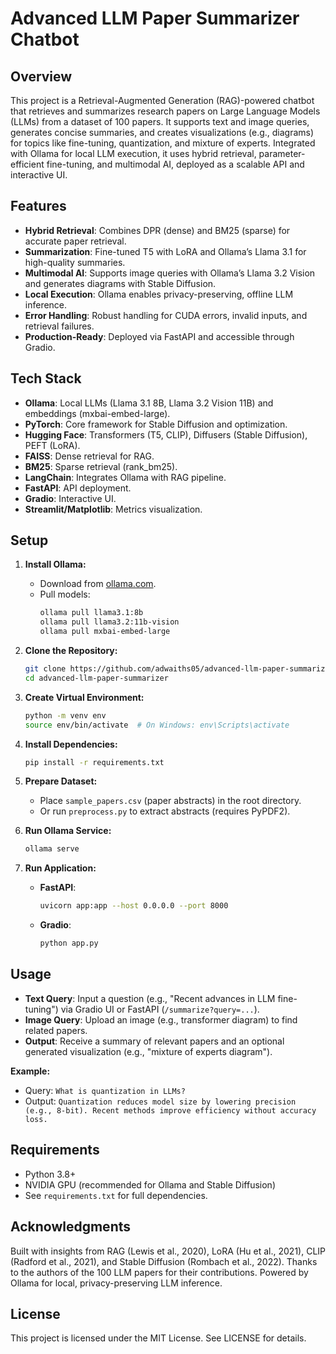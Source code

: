 # Advanced LLM Paper Summarizer Chatbot

## Overview

This project is a Retrieval-Augmented Generation (RAG)-powered chatbot that retrieves and summarizes research papers on Large Language Models (LLMs) from a dataset of 100 papers. It supports text and image queries, generates concise summaries, and creates visualizations (e.g., diagrams) for topics like fine-tuning, quantization, and mixture of experts. Integrated with Ollama for local LLM execution, it uses hybrid retrieval, parameter-efficient fine-tuning, and multimodal AI, deployed as a scalable API and interactive UI.

## Features

- **Hybrid Retrieval**: Combines DPR (dense) and BM25 (sparse) for accurate paper retrieval.
- **Summarization**: Fine-tuned T5 with LoRA and Ollama’s Llama 3.1 for high-quality summaries.
- **Multimodal AI**: Supports image queries with Ollama’s Llama 3.2 Vision and generates diagrams with Stable Diffusion.
- **Local Execution**: Ollama enables privacy-preserving, offline LLM inference.
- **Error Handling**: Robust handling for CUDA errors, invalid inputs, and retrieval failures.
- **Production-Ready**: Deployed via FastAPI and accessible through Gradio.

## Tech Stack

- **Ollama**: Local LLMs (Llama 3.1 8B, Llama 3.2 Vision 11B) and embeddings (mxbai-embed-large).
- **PyTorch**: Core framework for Stable Diffusion and optimization.
- **Hugging Face**: Transformers (T5, CLIP), Diffusers (Stable Diffusion), PEFT (LoRA).
- **FAISS**: Dense retrieval for RAG.
- **BM25**: Sparse retrieval (rank_bm25).
- **LangChain**: Integrates Ollama with RAG pipeline.
- **FastAPI**: API deployment.
- **Gradio**: Interactive UI.
- **Streamlit/Matplotlib**: Metrics visualization.

## Setup

1. **Install Ollama:**
   - Download from [ollama.com](https://ollama.com).
   - Pull models:
     ```bash
     ollama pull llama3.1:8b
     ollama pull llama3.2:11b-vision
     ollama pull mxbai-embed-large
     ```

2. **Clone the Repository:**
   ```bash
   git clone https://github.com/adwaiths05/advanced-llm-paper-summarizer.git
   cd advanced-llm-paper-summarizer
   ```

3. **Create Virtual Environment:**
   ```bash
   python -m venv env
   source env/bin/activate  # On Windows: env\Scripts\activate
   ```

4. **Install Dependencies:**
   ```bash
   pip install -r requirements.txt
   ```

5. **Prepare Dataset:**
   - Place `sample_papers.csv` (paper abstracts) in the root directory.
   - Or run `preprocess.py` to extract abstracts (requires PyPDF2).

6. **Run Ollama Service:**
   ```bash
   ollama serve
   ```

7. **Run Application:**
   - **FastAPI**:
     ```bash
     uvicorn app:app --host 0.0.0.0 --port 8000
     ```
   - **Gradio**:
     ```bash
     python app.py
     ```

## Usage

- **Text Query**: Input a question (e.g., "Recent advances in LLM fine-tuning") via Gradio UI or FastAPI (`/summarize?query=...`).
- **Image Query**: Upload an image (e.g., transformer diagram) to find related papers.
- **Output**: Receive a summary of relevant papers and an optional generated visualization (e.g., "mixture of experts diagram").

**Example:**
- Query: `What is quantization in LLMs?`
- Output: `Quantization reduces model size by lowering precision (e.g., 8-bit). Recent methods improve efficiency without accuracy loss.`

## Requirements

- Python 3.8+
- NVIDIA GPU (recommended for Ollama and Stable Diffusion)
- See `requirements.txt` for full dependencies.

## Acknowledgments

Built with insights from RAG (Lewis et al., 2020), LoRA (Hu et al., 2021), CLIP (Radford et al., 2021), and Stable Diffusion (Rombach et al., 2022).
Thanks to the authors of the 100 LLM papers for their contributions.
Powered by Ollama for local, privacy-preserving LLM inference.

## License

This project is licensed under the MIT License. See LICENSE for details.

